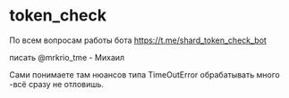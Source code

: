 # token_check

По всем вопросам работы бота
https://t.me/shard_token_check_bot

писать @mrkrio_tme - Михаил

Сами понимаете там нюансов типа TimeOutError обрабатывать много -всё сразу не отловишь.